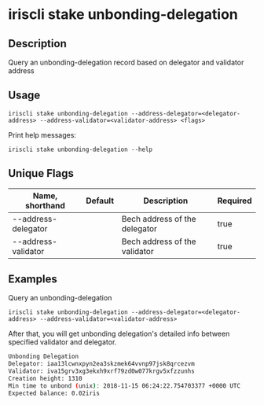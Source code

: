 # iriscli stake unbonding-delegation

## Description

Query an unbonding-delegation record based on delegator and validator address

## Usage

```
iriscli stake unbonding-delegation --address-delegator=<delegator-address> --address-validator=<validator-address> <flags>
```

Print help messages:
```
iriscli stake unbonding-delegation --help
```

## Unique Flags

| Name, shorthand     | Default | Description                   | Required |
| ------------------- | ------- | ----------------------------- | -------- |
| --address-delegator |         | Bech address of the delegator | true     |
| --address-validator |         | Bech address of the validator | true     |


## Examples

Query an unbonding-delegation
```
iriscli stake unbonding-delegation --address-delegator=<delegator-address> --address-validator=<validator-address>
```

After that, you will get unbonding delegation's detailed info between specified validator and delegator.

```bash
Unbonding Delegation
Delegator: iaa13lcwnxpyn2ea3skzmek64vvnp97jsk8qrcezvm
Validator: iva15grv3xg3ekxh9xrf79zd0w077krgv5xfzzunhs
Creation height: 1310
Min time to unbond (unix): 2018-11-15 06:24:22.754703377 +0000 UTC
Expected balance: 0.02iris
```

